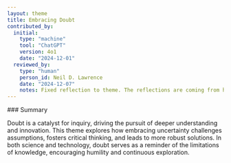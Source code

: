 ```yaml
---
layout: theme
title: Embracing Doubt
contributed_by:
  initial:
    type: "machine"
    tool: "ChatGPT"
    version: 4o1
    date: "2024-12-01"
  reviewed_by:
    type: "human"
    person_id: Neil D. Lawrence
    date: "2024-12-07"
    notes: Fixed reflection to theme. The reflections are coming from humans only, this is an automated theme extraction. Added div tags for machine labelling.
---
```


<div class="machine-commentary" markdown="1">
### Summary

Doubt is a catalyst for inquiry, driving the pursuit of deeper understanding and innovation. This theme explores how embracing uncertainty challenges assumptions, fosters critical thinking, and leads to more robust solutions. In both science and technology, doubt serves as a reminder of the limitations of knowledge, encouraging humility and continuous exploration.
</div>
